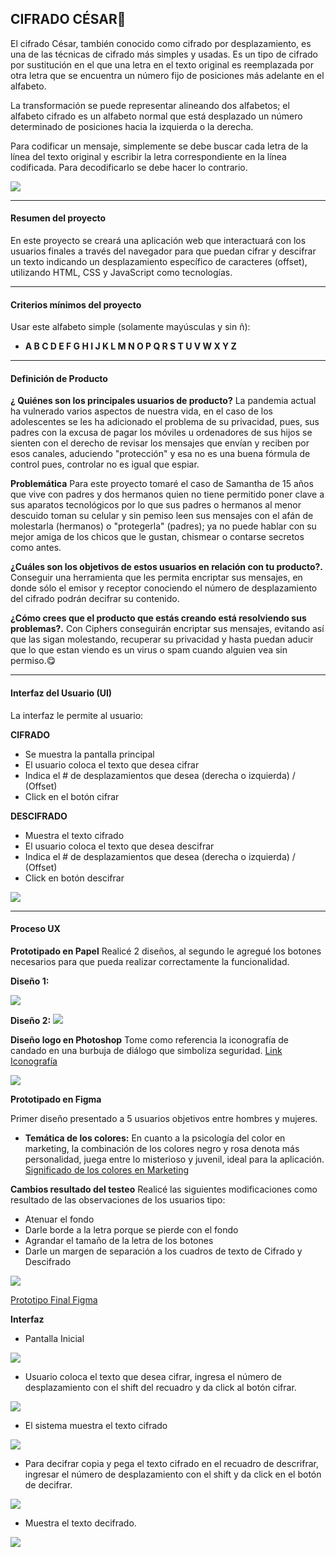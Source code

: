 ## CIFRADO CÉSAR🧐
El cifrado César, también conocido como cifrado por desplazamiento, es una de las técnicas de cifrado más simples y usadas. Es un tipo de cifrado por sustitución en el que una letra en el texto original es reemplazada por otra letra que se encuentra un número fijo de posiciones más adelante en el alfabeto.

La transformación se puede representar alineando dos alfabetos; el alfabeto cifrado es un alfabeto normal que está desplazado un número determinado de posiciones hacia la izquierda o la derecha.

Para codificar un mensaje, simplemente se debe buscar cada letra de la línea del texto original y escribir la letra correspondiente en la línea codificada. Para decodificarlo se debe hacer lo contrario.

![](https://jaboman2.files.wordpress.com/2019/02/caesar.png)

------------

#### Resumen del proyecto
En este proyecto se creará una aplicación web que interactuará con los usuarios finales a través del navegador para que puedan cifrar y descifrar un texto indicando un desplazamiento específico de caracteres (offset), utilizando HTML, CSS y JavaScript como tecnologías.

------------

#### Criterios mínimos del proyecto
Usar este alfabeto simple (solamente mayúsculas y sin ñ):

- **A B C D E F G H I J K L M N O P Q R S T U V W X Y Z**

------------

#### Definición de Producto
**¿ Quiénes son los principales usuarios de producto?**
La pandemia actual ha vulnerado varios aspectos de nuestra vida, en el caso de los adolescentes se les ha adicionado el problema de su privacidad, pues, sus padres con la excusa de pagar los móviles u ordenadores de sus hijos se sienten con el derecho de revisar los mensajes que envían y reciben por esos canales, aduciendo "protección" y esa no es una buena fórmula de control pues, controlar no es igual que espiar. 

**Problemática**
Para este proyecto tomaré el caso de Samantha de 15 años que vive con padres y dos hermanos quien no tiene permitido poner clave a sus aparatos tecnológicos por lo que sus padres o hermanos al menor descuido toman su celular y sin pemiso leen sus mensajes con el afán de molestarla (hermanos) o "protegerla" (padres); ya no puede hablar con su mejor amiga de los chicos que le gustan, chismear o contarse secretos como antes.

**¿Cuáles son los objetivos de estos usuarios en relación con tu producto?.**
Conseguir una herramienta que les permita encriptar sus mensajes, en donde sólo el emisor y receptor conociendo el número de desplazamiento del cifrado podrán decifrar su contenido.

**¿Cómo crees que el producto que estás creando está resolviendo sus problemas?.**
Con Ciphers conseguirán encriptar sus mensajes, evitando así que las sigan molestando, recuperar su privacidad y hasta puedan aducir que lo que estan viendo es un virus o spam cuando alguien vea sin permiso.😋

------------

#### Interfaz del Usuario (UI)
La interfaz  le permite al usuario:

**CIFRADO**

- Se muestra la pantalla principal
- El usuario coloca el texto que desea cifrar
- Indica el # de desplazamientos que desea (derecha o izquierda) / (Offset)
- Click en el botón cifrar

**DESCIFRADO**

- Muestra el texto cifrado
- El usuario coloca el texto que desea descifrar
- Indica el # de desplazamientos que desea (derecha o izquierda) / (Offset)
- Click en botón descifrar

![](https://github.com/kelmita22/LIM014-cipher/blob/master/src/UX/Interfaz.jpg?raw=true)


------------

#### Proceso UX
**Prototipado en Papel**
Realicé 2 diseños, al segundo le agregué los botones necesarios para que pueda realizar correctamente la funcionalidad.

**Diseño 1:**

![](https://github.com/kelmita22/LIM014-cipher/blob/master/src/UX/prototipopapel1.jpg?raw=true)

**Diseño 2:**
![](https://github.com/kelmita22/LIM014-cipher/blob/master/src/UX/prototipopapel2.jpg?raw=true)

**Diseño logo en Photoshop**
Tome como referencia la iconografía de candado en una burbuja de diálogo que simboliza seguridad. [Link Iconografía](https://es.123rf.com/photo_30806197_icono-de-candado-en-una-burbuja-de-di%C3%A1logo-sobre-blanco.html "Link Iconografía")

![](https://github.com/kelmita22/LIM014-cipher/blob/master/src/UX/logo.png?raw=true)

**Prototipado en Figma**

Primer diseño presentado a 5 usuarios objetivos entre hombres y mujeres. 
- **Temática de los colores:** En cuanto a la psicología del color en marketing, la combinación de los colores negro y rosa denota  más personalidad, juega entre lo misterioso y juvenil,  ideal para la aplicación.
[Significado de los colores en Marketing](https://clientesonyoffline.es/significado-los-colores-marketing/ "Significado de los colores en Marketing")

**Cambios resultado del testeo**
Realicé las siguientes modificaciones como resultado de las observaciones de los usuarios tipo:
- Atenuar el fondo
- Darle borde a la letra porque se pierde con el fondo
- Agrandar el tamaño de la letra de los botones
- Darle un margen de separación a los cuadros de texto de Cifrado y Descifrado

![](https://github.com/kelmita22/LIM014-cipher/blob/master/src/UX/cambios.png?raw=true)

[Prototipo Final Figma](https://www.figma.com/file/xMx8M3iX4lOS4oG3KDave3/Ciphers?node-id=0%3A1 "Prototipo Figma")

**Interfaz**
- Pantalla Inicial

![](https://github.com/kelmita22/LIM014-cipher/blob/master/src/UX/figma1.png?raw=true)

- Usuario coloca el texto que desea cifrar, ingresa el número de desplazamiento con el shift del recuadro y da click al botón cifrar.

![](https://github.com/kelmita22/LIM014-cipher/blob/master/src/UX/figma2.png?raw=true)

- El sistema muestra el texto cifrado

![](https://github.com/kelmita22/LIM014-cipher/blob/master/src/UX/figma3.png?raw=true)

- Para decifrar copia y pega el texto cifrado en el recuadro de descrifrar, ingresar el número de desplazamiento con el shift y da click en el botón de decifrar.

![](https://github.com/kelmita22/LIM014-cipher/blob/master/src/UX/figma4.png?raw=true)

- Muestra el texto decifrado.

![](https://github.com/kelmita22/LIM014-cipher/blob/master/src/UX/figma5.png?raw=true)

